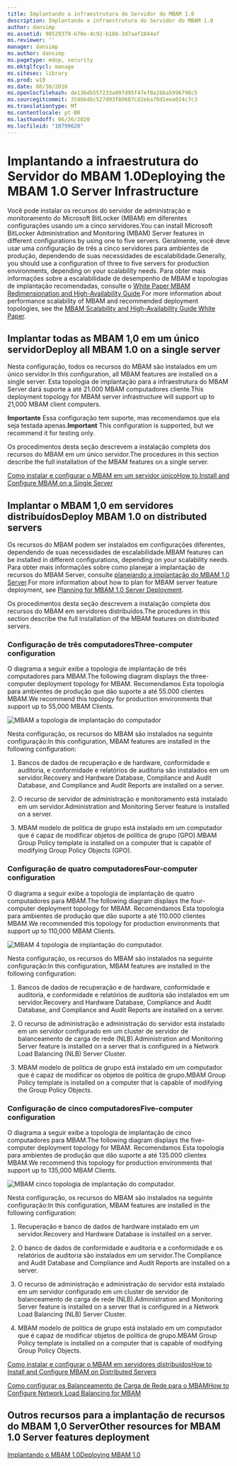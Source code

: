 ```yaml
---
title: Implantando a infraestrutura do Servidor do MBAM 1.0
description: Implantando a infraestrutura do Servidor do MBAM 1.0
author: dansimp
ms.assetid: 90529379-b70e-4c92-b188-3d7aaf1844af
ms.reviewer: ''
manager: dansimp
ms.author: dansimp
ms.pagetype: mdop, security
ms.mktglfcycl: manage
ms.sitesec: library
ms.prod: w10
ms.date: 08/30/2016
ms.openlocfilehash: de136db557233a097d95f47ef0a1bba5996798c5
ms.sourcegitcommit: 354664bc527d93f80687cd2eba70d1eea024c7c3
ms.translationtype: MT
ms.contentlocale: pt-BR
ms.lasthandoff: 06/26/2020
ms.locfileid: "10799620"
---
```

# <span data-ttu-id="1653b-103">Implantando a infraestrutura do Servidor do MBAM 1.0</span><span class="sxs-lookup"><span data-stu-id="1653b-103">Deploying the MBAM 1.0 Server Infrastructure</span></span>


<span data-ttu-id="1653b-104">Você pode instalar os recursos do servidor de administração e monitoramento do Microsoft BitLocker (MBAM) em diferentes configurações usando um a cinco servidores.</span><span class="sxs-lookup"><span data-stu-id="1653b-104">You can install Microsoft BitLocker Administration and Monitoring (MBAM) Server features in different configurations by using one to five servers.</span></span> <span data-ttu-id="1653b-105">Geralmente, você deve usar uma configuração de três a cinco servidores para ambientes de produção, dependendo de suas necessidades de escalabilidade.</span><span class="sxs-lookup"><span data-stu-id="1653b-105">Generally, you should use a configuration of three to five servers for production environments, depending on your scalability needs.</span></span> <span data-ttu-id="1653b-106">Para obter mais informações sobre a escalabilidade de desempenho de MBAM e topologias de implantação recomendadas, consulte o [White Paper MBAM Redimensionation and High-Availability Guide](https://go.microsoft.com/fwlink/p/?LinkId=258314).</span><span class="sxs-lookup"><span data-stu-id="1653b-106">For more information about performance scalability of MBAM and recommended deployment topologies, see the [MBAM Scalability and High-Availability Guide White Paper](https://go.microsoft.com/fwlink/p/?LinkId=258314).</span></span>

## <span data-ttu-id="1653b-107">Implantar todas as MBAM 1,0 em um único servidor</span><span class="sxs-lookup"><span data-stu-id="1653b-107">Deploy all MBAM 1.0 on a single server</span></span>


<span data-ttu-id="1653b-108">Nesta configuração, todos os recursos do MBAM são instalados em um único servidor.</span><span class="sxs-lookup"><span data-stu-id="1653b-108">In this configuration, all MBAM features are installed on a single server.</span></span> <span data-ttu-id="1653b-109">Esta topologia de implantação para a infraestrutura do MBAM Server dará suporte a até 21.000 MBAM computadores cliente.</span><span class="sxs-lookup"><span data-stu-id="1653b-109">This deployment topology for MBAM server infrastructure will support up to 21,000 MBAM client computers.</span></span>

<span data-ttu-id="1653b-110">**Importante**  Essa configuração tem suporte, mas recomendamos que ela seja testada apenas.</span><span class="sxs-lookup"><span data-stu-id="1653b-110">**Important** This configuration is supported, but we recommend it for testing only.</span></span>

 

<span data-ttu-id="1653b-111">Os procedimentos desta seção descrevem a instalação completa dos recursos do MBAM em um único servidor.</span><span class="sxs-lookup"><span data-stu-id="1653b-111">The procedures in this section describe the full installation of the MBAM features on a single server.</span></span>

[<span data-ttu-id="1653b-112">Como instalar e configurar o MBAM em um servidor único</span><span class="sxs-lookup"><span data-stu-id="1653b-112">How to Install and Configure MBAM on a Single Server</span></span>](how-to-install-and-configure-mbam-on-a-single-server-mbam-1.md)

## <span data-ttu-id="1653b-113">Implantar o MBAM 1,0 em servidores distribuídos</span><span class="sxs-lookup"><span data-stu-id="1653b-113">Deploy MBAM 1.0 on distributed servers</span></span>


<span data-ttu-id="1653b-114">Os recursos do MBAM podem ser instalados em configurações diferentes, dependendo de suas necessidades de escalabilidade.</span><span class="sxs-lookup"><span data-stu-id="1653b-114">MBAM features can be installed in different configurations, depending on your scalability needs.</span></span> <span data-ttu-id="1653b-115">Para obter mais informações sobre como planejar a implantação de recursos do MBAM Server, consulte [planejando a implantação do MBAM 1,0 Server](planning-for-mbam-10-server-deployment.md).</span><span class="sxs-lookup"><span data-stu-id="1653b-115">For more information about how to plan for MBAM server feature deployment, see [Planning for MBAM 1.0 Server Deployment](planning-for-mbam-10-server-deployment.md).</span></span>

<span data-ttu-id="1653b-116">Os procedimentos desta seção descrevem a instalação completa dos recursos do MBAM em servidores distribuídos.</span><span class="sxs-lookup"><span data-stu-id="1653b-116">The procedures in this section describe the full installation of the MBAM features on distributed servers.</span></span>

### <span data-ttu-id="1653b-117">Configuração de três computadores</span><span class="sxs-lookup"><span data-stu-id="1653b-117">Three-computer configuration</span></span>

<span data-ttu-id="1653b-118">O diagrama a seguir exibe a topologia de implantação de três computadores para MBAM.</span><span class="sxs-lookup"><span data-stu-id="1653b-118">The following diagram displays the three-computer deployment topology for MBAM.</span></span> <span data-ttu-id="1653b-119">Recomendamos Esta topologia para ambientes de produção que dão suporte a até 55.000 clientes MBAM.</span><span class="sxs-lookup"><span data-stu-id="1653b-119">We recommend this topology for production environments that support up to 55,000 MBAM Clients.</span></span>

![MBAM a topologia de implantação do computador](images/mbam-3-server.jpg)

<span data-ttu-id="1653b-121">Nesta configuração, os recursos do MBAM são instalados na seguinte configuração:</span><span class="sxs-lookup"><span data-stu-id="1653b-121">In this configuration, MBAM features are installed in the following configuration:</span></span>

1.  <span data-ttu-id="1653b-122">Bancos de dados de recuperação e de hardware, conformidade e auditoria, e conformidade e relatórios de auditoria são instalados em um servidor.</span><span class="sxs-lookup"><span data-stu-id="1653b-122">Recovery and Hardware Database, Compliance and Audit Database, and Compliance and Audit Reports are installed on a server.</span></span>

2.  <span data-ttu-id="1653b-123">O recurso de servidor de administração e monitoramento está instalado em um servidor.</span><span class="sxs-lookup"><span data-stu-id="1653b-123">Administration and Monitoring Server feature is installed on a server.</span></span>

3.  <span data-ttu-id="1653b-124">MBAM modelo de política de grupo está instalado em um computador que é capaz de modificar objetos de política de grupo (GPO).</span><span class="sxs-lookup"><span data-stu-id="1653b-124">MBAM Group Policy template is installed on a computer that is capable of modifying Group Policy Objects (GPO).</span></span>

### <span data-ttu-id="1653b-125">Configuração de quatro computadores</span><span class="sxs-lookup"><span data-stu-id="1653b-125">Four-computer configuration</span></span>

<span data-ttu-id="1653b-126">O diagrama a seguir exibe a topologia de implantação de quatro computadores para MBAM.</span><span class="sxs-lookup"><span data-stu-id="1653b-126">The following diagram displays the four-computer deployment topology for MBAM.</span></span> <span data-ttu-id="1653b-127">Recomendamos Esta topologia para ambientes de produção que dão suporte a até 110.000 clientes MBAM.</span><span class="sxs-lookup"><span data-stu-id="1653b-127">We recommended this topology for production environments that support up to 110,000 MBAM Clients.</span></span>

![MBAM 4 topologia de implantação do computador.](images/mbam-4-computer.jpg)

<span data-ttu-id="1653b-129">Nesta configuração, os recursos do MBAM são instalados na seguinte configuração:</span><span class="sxs-lookup"><span data-stu-id="1653b-129">In this configuration, MBAM features are installed in the following configuration:</span></span>

1.  <span data-ttu-id="1653b-130">Bancos de dados de recuperação e de hardware, conformidade e auditoria, e conformidade e relatórios de auditoria são instalados em um servidor.</span><span class="sxs-lookup"><span data-stu-id="1653b-130">Recovery and Hardware Database, Compliance and Audit Database, and Compliance and Audit Reports are installed on a server.</span></span>

2.  <span data-ttu-id="1653b-131">O recurso de administração e administração do servidor está instalado em um servidor configurado em um cluster de servidor de balanceamento de carga de rede (NLB).</span><span class="sxs-lookup"><span data-stu-id="1653b-131">Administration and Monitoring Server feature is installed on a server that is configured in a Network Load Balancing (NLB) Server Cluster.</span></span>

3.  <span data-ttu-id="1653b-132">MBAM modelo de política de grupo está instalado em um computador que é capaz de modificar os objetos de política de grupo.</span><span class="sxs-lookup"><span data-stu-id="1653b-132">MBAM Group Policy template is installed on a computer that is capable of modifying the Group Policy Objects.</span></span>

### <span data-ttu-id="1653b-133">Configuração de cinco computadores</span><span class="sxs-lookup"><span data-stu-id="1653b-133">Five-computer configuration</span></span>

<span data-ttu-id="1653b-134">O diagrama a seguir exibe a topologia de implantação de cinco computadores para MBAM.</span><span class="sxs-lookup"><span data-stu-id="1653b-134">The following diagram displays the five-computer deployment topology for MBAM.</span></span> <span data-ttu-id="1653b-135">Recomendamos Esta topologia para ambientes de produção que dão suporte a até 135.000 clientes MBAM.</span><span class="sxs-lookup"><span data-stu-id="1653b-135">We recommend this topology for production environments that support up to 135,000 MBAM Clients.</span></span>

![MBAM cinco topologia de implantação do computador.](images/mbam-5-computer.jpg)

<span data-ttu-id="1653b-137">Nesta configuração, os recursos do MBAM são instalados na seguinte configuração:</span><span class="sxs-lookup"><span data-stu-id="1653b-137">In this configuration, MBAM features are installed in the following configuration:</span></span>

1.  <span data-ttu-id="1653b-138">Recuperação e banco de dados de hardware instalado em um servidor.</span><span class="sxs-lookup"><span data-stu-id="1653b-138">Recovery and Hardware Database is installed on a server.</span></span>

2.  <span data-ttu-id="1653b-139">O banco de dados de conformidade e auditoria e a conformidade e os relatórios de auditoria são instalados em um servidor.</span><span class="sxs-lookup"><span data-stu-id="1653b-139">The Compliance and Audit Database and Compliance and Audit Reports are installed on a server.</span></span>

3.  <span data-ttu-id="1653b-140">O recurso de administração e administração do servidor está instalado em um servidor configurado em um cluster de servidor de balanceamento de carga de rede (NLB).</span><span class="sxs-lookup"><span data-stu-id="1653b-140">Administration and Monitoring Server feature is installed on a server that is configured in a Network Load Balancing (NLB) Server Cluster.</span></span>

4.  <span data-ttu-id="1653b-141">MBAM modelo de política de grupo está instalado em um computador que é capaz de modificar objetos de política de grupo.</span><span class="sxs-lookup"><span data-stu-id="1653b-141">MBAM Group Policy template is installed on a computer that is capable of modifying Group Policy Objects.</span></span>

[<span data-ttu-id="1653b-142">Como instalar e configurar o MBAM em servidores distribuídos</span><span class="sxs-lookup"><span data-stu-id="1653b-142">How to Install and Configure MBAM on Distributed Servers</span></span>](how-to-install-and-configure-mbam-on-distributed-servers-mbam-1.md)

[<span data-ttu-id="1653b-143">Como configurar os Balanceamento de Carga de Rede para o MBAM</span><span class="sxs-lookup"><span data-stu-id="1653b-143">How to Configure Network Load Balancing for MBAM</span></span>](how-to-configure-network-load-balancing-for-mbam.md)

## <span data-ttu-id="1653b-144">Outros recursos para a implantação de recursos do MBAM 1,0 Server</span><span class="sxs-lookup"><span data-stu-id="1653b-144">Other resources for MBAM 1.0 Server features deployment</span></span>


[<span data-ttu-id="1653b-145">Implantando o MBAM 1.0</span><span class="sxs-lookup"><span data-stu-id="1653b-145">Deploying MBAM 1.0</span></span>](deploying-mbam-10.md)

 

 





